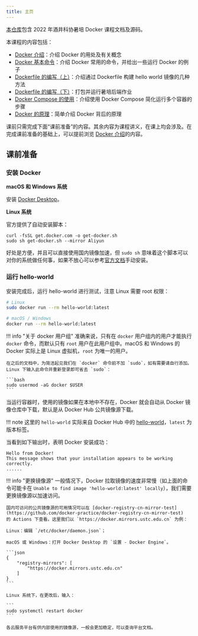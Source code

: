 ```yaml
---
title: 主页
---
```


[本仓库](https://github.com/liang2kl/2022-summer-training-docker-tutorial/)包含 2022 年酒井科协暑培 Docker 课程文档及源码。

本课程的内容包括：

- [Docker 介绍](introduction.md)：介绍 Docker 的用处及有关概念
- [Docker 基本命令](commands.md)：介绍 Docker 常用的命令，并给出一些运行 Docker 的例子
- [Dockerfile 的编写（上）](dockerfile-1.md)：介绍通过 Dockerfile 构建 hello world 镜像的几种方法
- [Dockerfile 的编写（下）](dockerfile-2.md)：打包并运行暑培后端作业
- [Docker Compose 的使用](docker-compose.md)：介绍使用 Docker Compose 简化运行多个容器的步骤
- [Docker 的原理](behind-the-scene.md)：简单介绍 Docker 背后的原理

课前只需完成下面“课前准备”的内容。其余内容为课程讲义，在课上均会涉及。在完成课前准备的基础上，可以提前浏览 [Docker 介绍](introduction.md)的内容。

## 课前准备

### 安装 Docker

**macOS 和 Windows 系统**

安装 [Docker Desktop](https://www.docker.com/products/docker-desktop/)。

**Linux 系统**

官方提供了自动安装脚本：

```
curl -fsSL get.docker.com -o get-docker.sh
sudo sh get-docker.sh --mirror Aliyun
```

好处是方便，并且可以直接使用国内镜像加速，但 `sudo sh` 意味着这个脚本可以对你的系统做任何事，如果不放心可以参考[官方文档](https://docs.docker.com/engine/install/ubuntu/)手动安装。

### 运行 hello-world

安装完成后，运行 hello-world 进行测试，注意 Linux 需要 root 权限：

```bash
# Linux
sudo docker run --rm hello-world:latest

# macOS / Windows
docker run --rm hello-world:latest
```

!!! info "关于 docker 用户组"
    准确来说，只有在 `docker` 用户组内的用户才能执行 `docker` 命令，而默认只有 `root` 用户在此用户组中。macOS 和 Windows 的 Docker 实际上是 Linux 虚拟机，`root` 为唯一的用户。

    在之后的文档中，为简洁起见我们在 `docker` 命令前不加 `sudo`，如有需要请自行添加。Linux 下输入此命令并重新登录即可省去 `sudo`：

    ```bash
    sudo usermod -aG docker $USER
    ```

当运行容器时，使用的镜像如果在本地中不存在，Docker 就会自动从 Docker 镜像仓库中下载，默认是从 Docker Hub 公共镜像源下载。

!!! note
    这里的 `hello-world` 实际来自 Docker Hub 中的 [hello-world](https://hub.docker.com/_/hello-world)，`latest` 为版本标签。

当看到如下输出时，表明 Docker 安装成功：

```
Hello from Docker!
This message shows that your installation appears to be working correctly.
......
```

!!! info "更换镜像源"
    一般情况下，Docker 拉取镜像的速度非常慢（如上面的命令可能卡在 `Unable to find image 'hello-world:latest' locally`），我们需要更换镜像源以加速访问。

    国内可访问的公共镜像源的可用情况可以在 [docker-registry-cn-mirror-test](https://github.com/docker-practice/docker-registry-cn-mirror-test)
    的 Actions 下查看。这里我们以 `https://docker.mirrors.ustc.edu.cn` 为例：

    Linux：编辑 `/etc/docker/daemon.json`；

    macOS 或 Windows：打开 Docker Desktop 的 `设置 - Docker Engine`。

    ```json
    {
        "registry-mirrors": [
            "https://docker.mirrors.ustc.edu.cn"
        ]
    } 
    ```

    Linux 系统下，在更改后，输入：

    ```
    sudo systemctl restart docker
    ```

    各云服务平台有供内部使用的镜像源，一般会更加稳定，可以查询平台文档。
